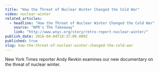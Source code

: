 ```yaml
---
title: "How the Threat of Nuclear Winter Changed the Cold War"
video: nuclear-winter
related_articles:
  - headline: "How the Threat of Nuclear Winter Changed the Cold War"
    source: "NPR's The Takeaway"
    link: "http://www.wnyc.org/story/retro-report-nuclear-winter/"
publish_date: 2016-04-04T18:37:00.000Z
published: true
slug: how-the-threat-of-nuclear-winter-changed-the-cold-war
---
```

New York Times reporter Andy Revkin examines our new documentary on the threat of nuclear winter.

